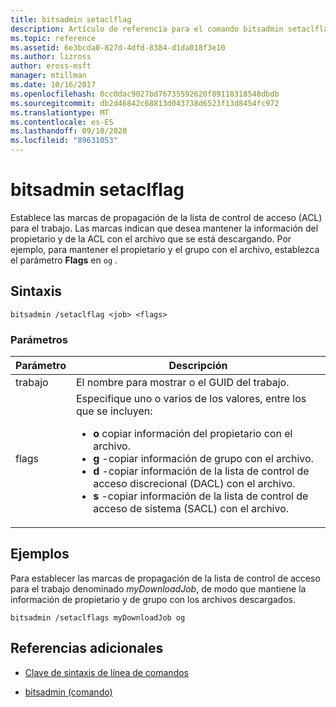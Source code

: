```yaml
---
title: bitsadmin setaclflag
description: Artículo de referencia para el comando bitsadmin setaclflag, que establece las marcas de propagación de la lista de control de acceso (ACL).
ms.topic: reference
ms.assetid: 6e3bcda0-827d-4dfd-8384-d1da018f3e10
ms.author: lizross
author: eross-msft
manager: mtillman
ms.date: 10/16/2017
ms.openlocfilehash: 0cc0dac9027bd76735592620f89118318548dbdb
ms.sourcegitcommit: db2d46842c68813d043738d6523f13d8454fc972
ms.translationtype: MT
ms.contentlocale: es-ES
ms.lasthandoff: 09/10/2020
ms.locfileid: "89631053"
---
```

# <a name="bitsadmin-setaclflag"></a>bitsadmin setaclflag

Establece las marcas de propagación de la lista de control de acceso (ACL) para el trabajo. Las marcas indican que desea mantener la información del propietario y de la ACL con el archivo que se está descargando. Por ejemplo, para mantener el propietario y el grupo con el archivo, establezca el parámetro **Flags** en `og` .

## <a name="syntax"></a>Sintaxis

```
bitsadmin /setaclflag <job> <flags>
```

### <a name="parameters"></a>Parámetros

| Parámetro | Descripción |
| --------- | ----------- |
| trabajo | El nombre para mostrar o el GUID del trabajo. |
| flags | Especifique uno o varios de los valores, entre los que se incluyen:<ul><li>**o** copiar información del propietario con el archivo.</li><li>**g** -copiar información de grupo con el archivo.</li><li>**d** -copiar información de la lista de control de acceso discrecional (DACL) con el archivo.</li><li>**s** -copiar información de la lista de control de acceso de sistema (SACL) con el archivo.</li></ul> |

## <a name="examples"></a>Ejemplos

Para establecer las marcas de propagación de la lista de control de acceso para el trabajo denominado *myDownloadJob*, de modo que mantiene la información de propietario y de grupo con los archivos descargados.

```
bitsadmin /setaclflags myDownloadJob og
```

## <a name="additional-references"></a>Referencias adicionales

- [Clave de sintaxis de línea de comandos](command-line-syntax-key.md)

- [bitsadmin (comando)](bitsadmin.md)
